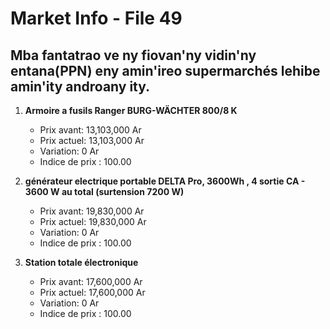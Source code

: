 # Market Info - File 49

## Mba fantatrao ve ny fiovan'ny vidin'ny entana(PPN) eny amin'ireo supermarchés lehibe amin'ity androany ity.

1. **Armoire a fusils Ranger BURG-WÄCHTER 800/8 K**
   - Prix avant: 13,103,000 Ar
   - Prix actuel: 13,103,000 Ar
   - Variation: 0 Ar
   - Indice de prix : 100.00

2. **générateur electrique portable DELTA Pro, 3600Wh , 4 sortie CA - 3600 W au total (surtension 7200 W)**
   - Prix avant: 19,830,000 Ar
   - Prix actuel: 19,830,000 Ar
   - Variation: 0 Ar
   - Indice de prix : 100.00

3. **Station totale électronique**
   - Prix avant: 17,600,000 Ar
   - Prix actuel: 17,600,000 Ar
   - Variation: 0 Ar
   - Indice de prix : 100.00

